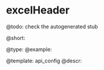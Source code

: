 excelHeader
=============

@todo:
	check the autogenerated stub


@short:
	

@type: 
@example:


@template:	api_config
@descr:



